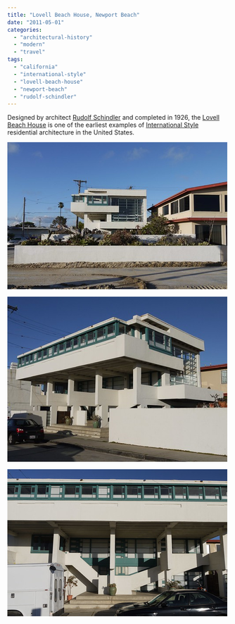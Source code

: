 ```yaml
---
title: "Lovell Beach House, Newport Beach"
date: "2011-05-01"
categories: 
  - "architectural-history"
  - "modern"
  - "travel"
tags: 
  - "california"
  - "international-style"
  - "lovell-beach-house"
  - "newport-beach"
  - "rudolf-schindler"
---
```


Designed by architect [Rudolf Schindler](http://en.wikipedia.org/wiki/Rudolf_Schindler) and completed in 1926, the [Lovell Beach House](http://en.wikipedia.org/wiki/Lovell_Beach_House) is one of the earliest examples of [International Style](http://en.wikipedia.org/wiki/International_style_(architecture)) residential architecture in the United States.

[![Lovell Beach House](images/5675748685_2e85d42d80.jpg)](http://www.flickr.com/photos/elipousson/5675748685/ "Lovell Beach House by eli.pousson, on Flickr")

[![Lovell Beach House](images/5675748453_d29589f78d.jpg)](http://www.flickr.com/photos/elipousson/5675748453/ "Lovell Beach House by eli.pousson, on Flickr")

[![Lovell Beach House](images/5675748287_4f094eb1bf.jpg)](http://www.flickr.com/photos/elipousson/5675748287/ "Lovell Beach House by eli.pousson, on Flickr")
